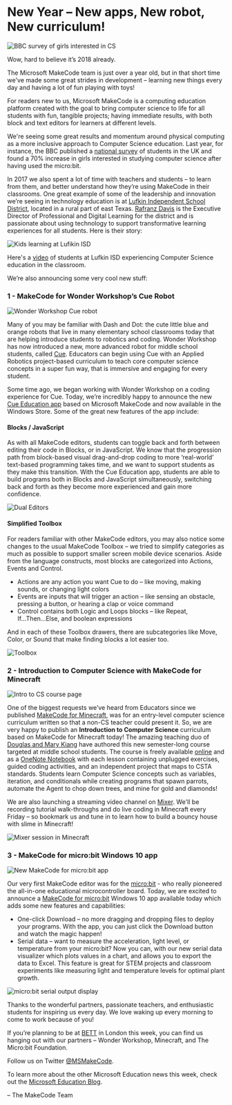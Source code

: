 # New Year – New apps, New robot, New curriculum!

![BBC survey of girls interested in CS](/static/blog/bett/bbc-survey.jpg)

Wow, hard to believe it’s 2018 already.

The Microsoft MakeCode team is just over a year old, but in that short time we've made some great strides in development – learning new things every day and having a lot of fun playing with toys! 

For readers new to us, Microsoft MakeCode is a computing education platform created with the goal to bring computer science to life for all students with fun, tangible projects; having immediate results, with both block and text editors for learners at different levels.

We're seeing some great results and momentum around physical computing as a more inclusive approach to Computer Science education. Last year, for instance, the BBC published a [national survey](http://www.bbc.co.uk/mediacentre/latestnews/2017/microbit-first-year) of students in the UK and found a 70% increase in girls interested in studying computer science after having used the micro:bit.

In 2017 we also spent a lot of time with teachers and students – to learn from them, and better understand how they’re using MakeCode in their classrooms.  One great example of some of the leadership and innovation we’re seeing in technology education is at [Lufkin Independent School District](http://www.lufkinisd.org/), located in a rural part of east Texas. [Rafranz Davis](http://rafranzdavis.com/) is the Executive Director of Professional and Digital Learning for the district and is passionate about using technology to support transformative learning experiences for all students. Here is their story:

![Kids learning at Lufikin ISD](/static/blog/bett/lufkin-isd.jpg)

Here's a [video](https://youtu.be/rcpAA59Pppo) of students at Lufkin ISD experiencing Computer Science education in the classroom.

We’re also announcing some very cool new stuff:

### 1 - MakeCode for Wonder Workshop’s Cue Robot

![Wonder Workshop Cue robot](/static/blog/bett/robot.jpg)

Many of you may be familiar with Dash and Dot: the cute little blue and orange robots that live in many elementary school classrooms today that are helping introduce students to robotics and coding. Wonder Workshop has now introduced a new, more advanced robot for middle school students, called [Cue](https://www.makewonder.com/cue_the_cleverbot). Educators can begin using Cue with an Applied Robotics project-based curriculum to teach core computer science concepts in a super fun way, that is immersive and engaging for every student.  

Some time ago, we began working with Wonder Workshop on a coding experience for Cue. Today, we’re incredibly happy to announce the new [Cue Education app](https://www.microsoft.com/store/apps/9N7PL3R10P4S) based on Microsoft MakeCode and now available in the Windows Store. Some of the great new features of the app include:

#### Blocks / JavaScript

As with all MakeCode editors, students can toggle back and forth between editing their code in Blocks, or in JavaScript.  We know that the progression path from block-based visual drag-and-drop coding to more ‘real-world’ text-based programming takes time, and we want to support students as they make this transition.  With the Cue Education app, students are able to build programs both in Blocks and JavaScript simultaneously, switching back and forth as they become more experienced and gain more confidence.

![Dual Editors](/static/blog/bett/dual-editors.jpg)

#### Simplified Toolbox

For readers familiar with other MakeCode editors, you may also notice some changes to the usual MakeCode Toolbox – we tried to simplify categories as much as possible to support smaller screen mobile device scenarios.  Aside from the language constructs, most blocks are categorized into Actions, Events and Control.
* Actions are any action you want Cue to do – like moving, making sounds, or changing light colors
* Events are inputs that will trigger an action – like sensing an obstacle, pressing a button, or hearing a clap or voice command
* Control contains both Logic and Loops blocks – like Repeat, If...Then...Else, and boolean expressions

And in each of these Toolbox drawers, there are subcategories like Move, Color, or Sound that make finding blocks a lot easier too.

![Toolbox](/static/blog/bett/toolbox.jpg)

### 2 - Introduction to Computer Science with MakeCode for Minecraft

![Intro to CS course page](/static/blog/bett/intro-to-cs.jpg)

One of the biggest requests we’ve heard from Educators since we published [MakeCode for Minecraft](https://minecraft.makecode.com/setup), was for an entry-level computer science curriculum written so that a non-CS teacher could present it. So, we are very happy to publish an **Introduction to Computer Science** curriculum based on MakeCode for Minecraft today! The amazing teaching duo of [Douglas and Mary Kiang](https://minecraft.makecode.com/courses/csintro/about/authors) have authored this new semester-long course targeted at middle school students. The course is freely available [online](https://minecraft.makecode.com/courses/csintro) and as a [OneNote Notebook](https://1drv.ms/o/s!AmMIW5Hxi0RtgYNcWD5CLMgG64SnyQ) with each lesson containing unplugged exercises, guided coding activities, and an independent project that maps to CSTA standards. Students learn Computer Science concepts such as variables, iteration, and conditionals while creating programs that spawn parrots, automate the Agent to chop down trees, and mine for gold and diamonds! 

We are also launching a streaming video channel on [Mixer](https://mixer.com/MakeCode). We'll be recording tutorial walk-throughs and do live coding in Minecraft every Friday – so bookmark us and tune in to learn how to build a bouncy house with slime in Minecraft!
 
![Mixer session in Minecraft](/static/blog/bett/mixer.jpg)

### 3 - MakeCode for micro:bit Windows 10 app

![New MakeCode for micro:bit app](/static/blog/bett/microbit-app.jpg)

Our very first MakeCode editor was for the [micro:bit](http://microbit.org/) - who really pioneered the all-in-one educational microcontroller board. Today, we are excited to announce a [MakeCode for micro:bit](https://www.microsoft.com/store/productId/9PJC7SV48LCX) Windows 10 app available today which adds some new features and capabilities:

* One-click Download – no more dragging and dropping files to deploy your programs.  With the app, you can just click the Download button and watch the magic happen!
* Serial data – want to measure the acceleration, light level, or temperature from your micro:bit? Now you can, with our new serial data visualizer which plots values in a chart, and allows you to export the data to Excel. This feature is great for STEM projects and classroom experiments like measuring light and temperature levels for optimal plant growth.

![micro:bit serial output display](/static/blog/bett/microbit-serial.jpg)

Thanks to the wonderful partners, passionate teachers, and enthusiastic students for inspiring us every day. We love waking up every morning to come to work because of you!

If you’re planning to be at [BETT](https://www.bettshow.com/) in London this week, you can find us hanging out with our partners – Wonder Workshop, Minecraft, and The Micro:bit Foundation.

Follow us on Twitter [@MSMakeCode](https://twitter.com/MSMakeCode).

To learn more about the other Microsoft Education news this week, check out the [Microsoft Education Blog](https://educationblog.microsoft.com/2018/01/).

– The MakeCode Team
